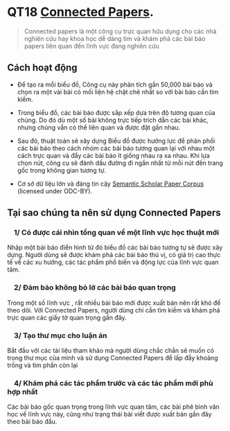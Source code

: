 # QT18 [Connected Papers](https://www.connectedpapers.com).
> Connected papers là một công cụ trực quan hữu dụng cho các nhà nghiên cứu hay khoa học dễ dàng tìm và khám phá các bài báo papers liên quan đến lĩnh vực đang nghiên cứu



## Cách hoạt động 
- Để tạo ra mỗi biểu đồ, Công cụ này phân tích gần 50,000 bài báo và chọn ra một vài bài có mối liện hệ chặt chẽ nhất so với bài báo cần tìm kiếm.

- Trong biểu đồ, các bài báo được sắp xếp dựa trên độ tương quan của chúng. Do đó dù một số bài không trực tiếp trích dẫn các bài khác, nhưng chúng vẫn có thể liên quan và được đặt gần nhau.

- Sau đó, thuật toán  sẽ xây dựng Biểu đồ được hướng lực để phân phối các bài báo theo cách nhóm các bài báo tương quan lại với nhau một cách trực quan và đẩy các bài báo ít giống nhau ra xa nhau. Khi lựa chọn nút, công cụ sẽ đánh dấu đường đi ngắn nhất từ ​​mỗi nút đến trang gốc trong không gian tương tự.

- Cơ sở dữ liệu lớn và đáng tin cậy [Semantic Scholar Paper Corpus](https://www.semanticscholar.org/paper/Construction-of-the-Literature-Graph-in-Semantic-Ammar-Groeneveld/649def34f8be52c8b66281af98ae884c09aef38b) (licensed under ODC-BY).


##  Tại sao chúng ta nên sử dụng Connected Papers
### &nbsp; &nbsp; 1/ Có được cái nhìn tổng quan về một lĩnh vực học thuật mới
Nhập một bài báo điển hình từ đó biểu đồ các bài báo tương tự sẽ được xây dựng. Người dùng sẽ được khám phá  các bài báo thú vị, có giá trị cao thực tế về các xu hướng, các tác phẩm phổ biến và động lực của lĩnh vực quan tâm.

### &nbsp; &nbsp; 2/ Đảm bảo không bỏ lỡ các bài báo quan trọng 
Trong một số lĩnh vực , rất nhiều bài báo mới được xuất bản nên rất khó để theo dõi. Với Connected Papers, người dùng chỉ cần tìm kiếm và khám phá trực quan các giấy tờ quan trọng gần đây. 

### &nbsp; &nbsp; 3/ Tạo thư mục cho luận án 
Bắt đầu với các tài liệu tham khảo mà người dùng chắc chắn sẽ muốn có trong thư mục của mình và sử dụng Connected Papers để lấp đầy khoảng trống và tìm phần còn lại

### &nbsp; &nbsp; 4/ Khám phá các tác phẩm trước và các tác phẩm mới phù hợp nhất
Các bài báo gốc quan trọng trong lĩnh vực quan tâm, các bài phê bình văn học về lĩnh vực này, cũng như trạng thái bài viết được xuất bản gần đây theo bài báo đầu.



